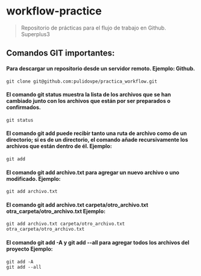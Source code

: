 # workflow-practice
> Repositorio de prácticas para el flujo de trabajo en Github. Superplus3

## Comandos GIT importantes:

#### Para descargar un repositorio desde un servidor remoto. Ejemplo: Github.
```Shell
git clone git@github.com:pulidovpe/practica_workflow.git
```

#### El comando git status muestra la lista de los archivos que se han cambiado junto con los archivos que están por ser preparados o confirmados. 
```Shell
git status
```
#### El comando git add puede recibir tanto una ruta de archivo como de un directorio; si es de un directorio, el comando añade recursivamente los archivos que están dentro de él. Ejemplo: 
```Shell
git add
```
#### El comando git add archivo.txt para agregar un nuevo archivo o uno modificado. Ejemplo: 
```Shell
git add archivo.txt
```
#### El comando git add archivo.txt carpeta/otro_archivo.txt otra_carpeta/otro_archivo.txt Ejemplo: 
```Shell
git add archivo.txt carpeta/otro_archivo.txt otra_carpeta/otro_archivo.txt
```
#### El comando git add -A  y git add --all para agregar todos los archivos del proyecto Ejemplo: 
```Shell
git add -A
git add --all
```